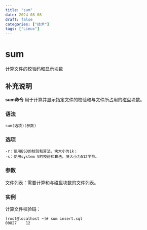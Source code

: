 ```yaml
---
title: "sum"
date: 2024-08-08
draft: false
categories: ["技术"]
tags: ["Linux"]
---
```

sum
===

计算文件的校验码和显示块数

## 补充说明

**sum命令** 用于计算并显示指定文件的校验和与文件所占用的磁盘块数。

###  语法

```shell
sum(选项)(参数)
```

###  选项

```shell
-r：使用BSD的校验和算法，块大小为1k；
-s：使用system V的校验和算法，块大小为512字节。
```

###  参数

文件列表：需要计算和与磁盘块数的文件列表。

###  实例

计算文件校验码：

```shell
[root@localhost ~]# sum insert.sql
00827    12
```


